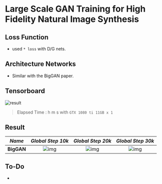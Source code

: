 # Large Scale GAN Training for High Fidelity Natural Image Synthesis

## Loss Function

* used ``* loss`` with D/G nets.

## Architecture Networks

* Similar with the BigGAN paper.

## Tensorboard

![result](./biggan_tb.png)

> Elapsed Time : h m s with ``GTX 1080 ti 11GB x 1``

## Result

*Name* | *Global Step 10k* | *Global Step 20k* | *Global Step 30k*
:---: | :---: | :---: | :---:
**BigGAN**     | ![img](./gen_img/train_00010000.png) | ![img](./gen_img/train_00020000.png) | ![img](./gen_img/train_00030000.png)

## To-Do
* 
